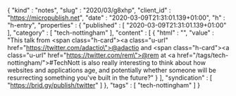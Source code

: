 {
  "kind" : "notes",
  "slug" : "2020/03/g8xhp",
  "client_id" : "https://micropublish.net",
  "date" : "2020-03-09T21:31:01.139+01:00",
  "h" : "h-entry",
  "properties" : {
    "published" : [ "2020-03-09T21:31:01.139+01:00" ],
    "category" : [ "tech-nottingham" ],
    "content" : [ {
      "html" : "",
      "value" : "This talk from <span class=\"h-card\"><a class=\"u-url\" href=\"https://twitter.com/adactio\">@adactio</a></span> and <span class=\"h-card\"><a class=\"u-url\" href=\"https://twitter.com/rem\">@rem</a></span> at <a href=\"/tags/tech-nottingham/\">#TechNott</a> is also really interesting to think about how websites and applications age, and potentially whether someone will be resurrecting something you've built in the future?"
    } ],
    "syndication" : [ "https://brid.gy/publish/twitter" ]
  },
  "tags" : [ "tech-nottingham" ]
}
